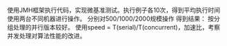 使用JMH框架执行代码，实现微基准测试。执行例子各10次，得到平均执行时间
使用两台不同机器进行操作。
分别对500/1000/2000规模操作
得到结果：
按分组处理的并行版本较好。
使用speed = T(serial)/T(concurrent)，加速比，考察并发处理对算法性能的改进。

